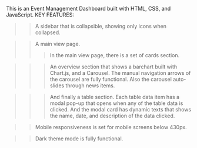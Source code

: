 This is an Event Management Dashboard built with HTML, CSS, and JavaScript.
KEY FEATURES:
>> A sidebar that is collapsible, showing only icons when collapsed.

>> A main view page.
  >>> In the main view page, there is a set of cards section.

  >>> An overview section that shows a barchart built with Chart.js, and a Carousel. The manual navigation arrows of the carousel are fully functional. Also the carousel auto-slides through news items.
  
  >>> And finally a table section. Each table data item has a modal pop-up that opens when any of the table data is clicked. And the modal card has dynamic texts that shows the name, date, and description of the data clicked.

>> Mobile responsiveness is set for mobile screens below 430px.

>> Dark theme mode is fully functional.
